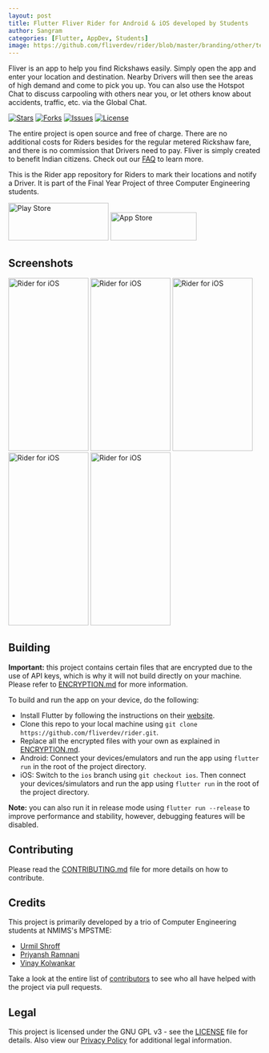```yaml
---
layout: post
title: Flutter Fliver Rider for Android & iOS developed by Students
author: Sangram
categories: [Flutter, AppDev, Students]
image: https://github.com/fliverdev/rider/blob/master/branding/other/text.png
---
```


Fliver is an app to help you find Rickshaws easily. Simply open the app and enter your location and destination. Nearby Drivers will then see the areas of high demand and come to pick you up. You can also use the Hotspot Chat to discuss carpooling with others near you, or let others know about accidents, traffic, etc. via the Global Chat.

[![Stars](https://img.shields.io/github/stars/fliverdev/rider.svg)](https://github.com/fliverdev/rider/stargazers)
[![Forks](https://img.shields.io/github/forks/fliverdev/rider.svg)](https://github.com/fliverdev/rider/network/members)
[![Issues](https://img.shields.io/github/issues/fliverdev/rider.svg)](https://github.com/fliverdev/rider/issues)
[![License](https://img.shields.io/github/license/fliverdev/rider.svg)](https://opensource.org/licenses/GPL-3.0)


The entire project is open source and free of charge. There are no additional costs for Riders besides for the regular metered Rickshaw fare, and there is no commission that Drivers need to pay. Fliver is simply created to benefit Indian citizens. Check out our [FAQ](https://fliverdev.github.io/faq/) to learn more.

This is the Rider app repository for Riders to mark their locations and notify a Driver. It is part of the Final Year Project of three Computer Engineering students.

[<img height="75" width="200" src="./branding/other/google-play-badge.png" alt="Play Store"/>](https://play.google.com/store/apps/details?id=dev.fliver.rider) [<img height="56" width="172" src="./branding/other/app-store-badge.png" alt="App Store"/>](https://apps.apple.com/us/app/fliver-rider/id1498074830?ls=1)

## Screenshots

<p><img height="345px" width="160px" src="./branding/screenshots/01.png" alt="Rider for iOS"/> <img height="345px" width="160px" src="./branding/screenshots/02.png" alt="Rider for iOS"/> <img height="345px" width="160px" src="./branding/screenshots/03.png" alt="Rider for iOS"/> <img height="345px" width="160px" src="./branding/screenshots/04.png" alt="Rider for iOS"/> <img height="345px" width="160px" src="./branding/screenshots/05.png" alt="Rider for iOS"/></p>

## Building

**Important:** this project contains certain files that are encrypted due to the use of API keys, which is why it will not build directly on your machine. Please refer to [ENCRYPTION.md](ENCRYPTION.md) for more information.

To build and run the app on your device, do the following:

-   Install Flutter by following the instructions on their [website](https://flutter.dev/docs/get-started/install/).
-   Clone this repo to your local machine using `git clone https://github.com/fliverdev/rider.git`.
-   Replace all the encrypted files with your own as explained in [ENCRYPTION.md](ENCRYPTION.md).
-   Android: Connect your devices/emulators and run the app using `flutter run` in the root of the project directory.
-   iOS: Switch to the `ios` branch using `git checkout ios`. Then connect your devices/simulators and run the app using `flutter run` in the root of the project directory.

**Note:** you can also run it in release mode using `flutter run --release` to improve performance and stability, however, debugging features will be disabled.

## Contributing

Please read the [CONTRIBUTING.md](CONTRIBUTING.md) file for more details on how to contribute.

## Credits

This project is primarily developed by a trio of Computer Engineering students at NMIMS's MPSTME:

-   [Urmil Shroff](https://github.com/urmilshroff)
-   [Priyansh Ramnani](https://github.com/prince1998)
-   [Vinay Kolwankar](https://github.com/vinay-ai)

Take a look at the entire list of [contributors](https://github.com/fliverdev/rider/graphs/contributors) to see who all have helped with the project via pull requests.

## Legal

This project is licensed under the GNU GPL v3 - see the [LICENSE](LICENSE) file for details. Also view our [Privacy Policy](https://fliverdev.github.io/privacy_policy/) for additional legal information.
